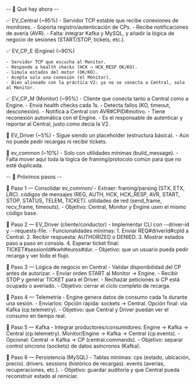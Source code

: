 -- 📌 Qué hay ahora --

✅ EV_Central (~95%)
	- Servidor TCP estable que recibe conexiones de monitores.
	- Soporta registro/autenticación de CPs.
	- Recibe notificaciones de avería (AVR).
	- Falta: integrar Kafka y MySQL, y añadir la lógica de negocio de sesiones (START/STOP, tickets, etc.).

✅ EV_CP_E (Engine) (~90%)

	- Servidor TCP que escucha al Monitor.
	- Responde a health checks (HCK → HCK_RESP OK/KO).
	- Simula estados del motor (OK/KO).
	- Acepta solo una conexión (el Monitor).
	- Bien alineado con la práctica V2: ya no se conecta a Central, solo al Monitor.

✅ EV_CP_M (Monitor) (~95%)
	- Cliente que conecta tanto a Central como a Engine.
	- Envia health checks cada 1s.
	- Detecta fallos (KO, timeout, desconexión).
	- Notifica a Central con AVR#CPID#motivo.
	- Tiene reconexión automática con el Engine.
	- Es el responsable de autenticar y reportar al Central, justo como decía la V2.

🔄 EV_Driver (~5%)
	- Sigue siendo un placeholder (estructura básica).
	- Aún no puede pedir recargas ni recibir tickets.

🔄 ev_common (~10%)
	- Solo con utilidades mínimas (build_message).
	- Falta mover aquí toda la lógica de framing/protocolo común para que no esté duplicada.
	

-- 🚀 Próximos pasos --
	
🔹 Paso 1 — Consolidar ev_common/
	- Extraer:
		framing/parsing (STX, ETX, LRC).
		códigos de mensajes (REG, AUTH, HCK, HCK_RESP, AVR, START, STOP, STATUS, TELEM, TICKET).
		utilidades de red (send_frame, recv_frame, timeouts).
	- Objetivo: Central, Monitor y Engine usen el mismo código base.

🔹 Paso 2 — EV_Driver (cliente/conductor)
	- Implementar CLI con --driver-id y --requests-file.
	- Funcionalidades mínimas:
		1. Enviar REQ#driverId#cpId a Central.
		2. Recibir respuesta: AUTHORIZED o DENIED.
		3. Mostrar estados paso a paso en consola.
		4. Esperar ticket final: TICKET#sessionId#kwh#euros#dur.
	- Objetivo: que un usuario pueda pedir recarga y ver todo el flujo.

🔹 Paso 3 — Lógica de negocio en Central
	- Validar disponibilidad del CP antes de autorizar.
	- Enviar orden START al Monitor → Engine.
	- Recibir STOP y generar TICKET para el Driver.
	- Rechazar peticiones si CP está ocupado o averiado.
	- Objetivo: cerrar el ciclo completo de recarga.

🔹 Paso 4 — Telemetría
	- Engine genera datos de consumo cada 1s durante una sesión.
	- Enviarlos:
		Opción rápida: sockets → Central.
		Opción final: vía Kafka (cp.telemetry).
	- Objetivo: que Central y Driver puedan ver el consumo en tiempo real.

🔹 Paso 5 — Kafka
	- Integrar productores/consumidores:
		Engine → Kafka → Central (cp.telemetry).
		Monitor/Engine → Kafka → Central (cp.events).
	- Opcional: Central → Kafka → CP (central.commands).
	- Objetivo: separar control síncrono (sockets) de datos asíncronos (Kafka).

🔹 Paso 6 — Persistencia (MySQL)
	- Tablas mínimas:
		cps (estado, ubicación, precio).
		drivers.
		sessions (histórico de recargas).
		events (averías, recuperaciones, etc.).
	- Objetivo: guardar auditoría y que Central pueda reconstruir estado al reiniciar.
